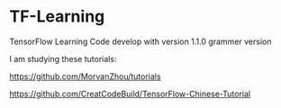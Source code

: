 # TF-Learning
TensorFlow Learning Code
develop with version 1.1.0 grammer version

I am studying these tutorials:

https://github.com/MorvanZhou/tutorials

https://github.com/CreatCodeBuild/TensorFlow-Chinese-Tutorial
